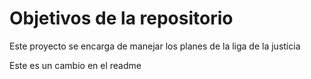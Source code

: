 # Objetivos de la repositorio

Este proyecto se encarga de manejar los planes de la liga de la justicia

Este es un cambio en el readme

